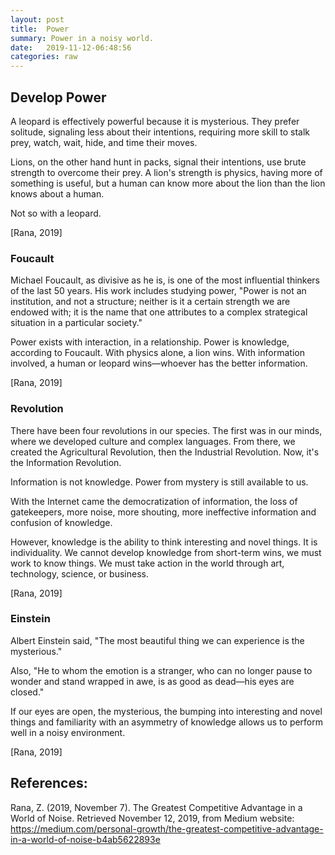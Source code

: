 ```yaml
---
layout: post
title:  Power
summary: Power in a noisy world.
date:   2019-11-12-06:48:56
categories: raw
---
```

## Develop Power

A leopard is effectively powerful because it is mysterious. They prefer solitude, signaling less about their intentions, requiring more skill to stalk prey, watch, wait, hide, and time their moves.

Lions, on the other hand hunt in packs, signal their intentions, use brute strength to overcome their prey. A lion's strength is physics, having more of something is useful, but a human can know more about the lion than the lion knows about a human.

Not so with a leopard.

[Rana, 2019]

### Foucault

Michael Foucault, as divisive as he is, is one of the most influential thinkers of the last 50 years. His work includes studying power, "Power is not an institution, and not a structure; neither is it a certain strength we are endowed with; it is the name that one attributes to a complex strategical situation in a particular society."

Power exists with interaction, in a relationship. Power is knowledge, according to Foucault. With physics alone, a lion wins. With information involved, a human or leopard wins—whoever has the better information.

[Rana, 2019]

### Revolution

There have been four revolutions in our species. The first was in our minds, where we developed culture and complex languages. From there, we created the Agricultural Revolution, then the Industrial Revolution. Now, it's the Information Revolution. 

Information is not knowledge. Power from mystery is still available to us.

With the Internet came the democratization of information, the loss of gatekeepers, more noise, more shouting, more ineffective information and confusion of knowledge.

However, knowledge is the ability to think interesting and novel things. It is individuality. We cannot develop knowledge from short-term wins, we must work to know things. We must take action in the world through art, technology, science, or business.

[Rana, 2019]

### Einstein

Albert Einstein said, "The most beautiful thing we can experience is the mysterious."

Also, "He to whom the emotion is a stranger, who can no longer pause to wonder and stand wrapped in awe, is as good as dead—his eyes are closed." 

If our eyes are open, the mysterious, the bumping into interesting and novel things and familiarity with an asymmetry of knowledge allows us to perform well in a noisy environment.

[Rana, 2019]


## References:

Rana, Z. (2019, November 7). The Greatest Competitive Advantage in a World of Noise. Retrieved November 12, 2019, from Medium website: https://medium.com/personal-growth/the-greatest-competitive-advantage-in-a-world-of-noise-b4ab5622893e


